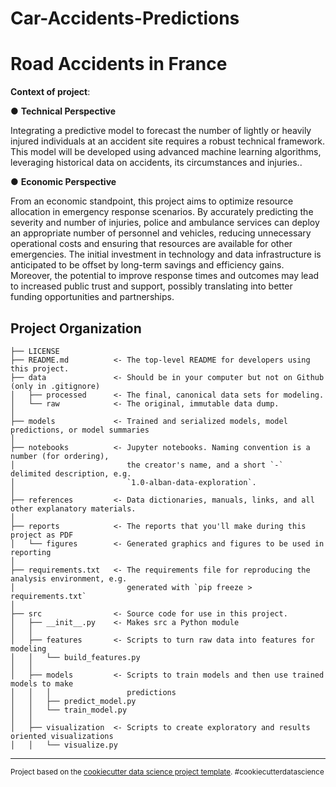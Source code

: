 # Car-Accidents-Predictions
Road Accidents in France
==============================

**Context of project**:

● **Technical Perspective**

Integrating a predictive model to forecast the number of lightly or heavily injured individuals at an accident site requires a robust technical framework. This model will be developed using advanced machine learning algorithms, leveraging historical data on accidents, its circumstances and injuries..

● **Economic Perspective**

From an economic standpoint, this project aims to optimize resource allocation in emergency response scenarios. By accurately predicting the severity and number of injuries, police and ambulance services can deploy an appropriate number of personnel and vehicles, reducing unnecessary operational costs and ensuring that resources are available for other emergencies. The initial investment in technology and data infrastructure is anticipated to be offset by long-term savings and efficiency gains. Moreover, the potential to improve response times and outcomes may lead to increased public trust and support, possibly translating into better funding opportunities and partnerships.

Project Organization
------------

    ├── LICENSE
    ├── README.md          <- The top-level README for developers using this project.
    ├── data               <- Should be in your computer but not on Github (only in .gitignore)
    │   ├── processed      <- The final, canonical data sets for modeling.
    │   └── raw            <- The original, immutable data dump.
    │
    ├── models             <- Trained and serialized models, model predictions, or model summaries
    │
    ├── notebooks          <- Jupyter notebooks. Naming convention is a number (for ordering),
    │                         the creator's name, and a short `-` delimited description, e.g.
    │                         `1.0-alban-data-exploration`.
    │
    ├── references         <- Data dictionaries, manuals, links, and all other explanatory materials.
    │
    ├── reports            <- The reports that you'll make during this project as PDF
    │   └── figures        <- Generated graphics and figures to be used in reporting
    │
    ├── requirements.txt   <- The requirements file for reproducing the analysis environment, e.g.
    │                         generated with `pip freeze > requirements.txt`
    │
    ├── src                <- Source code for use in this project.
    │   ├── __init__.py    <- Makes src a Python module
    │   │
    │   ├── features       <- Scripts to turn raw data into features for modeling
    │   │   └── build_features.py
    │   │
    │   ├── models         <- Scripts to train models and then use trained models to make
    │   │   │                 predictions
    │   │   ├── predict_model.py
    │   │   └── train_model.py
    │   │
    │   ├── visualization  <- Scripts to create exploratory and results oriented visualizations
    │   │   └── visualize.py

--------

<p><small>Project based on the <a target="_blank" href="https://drivendata.github.io/cookiecutter-data-science/">cookiecutter data science project template</a>. #cookiecutterdatascience</small></p>

